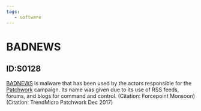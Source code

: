 ```yaml
---
tags:
   - software
---
```

# BADNEWS
## ID:S0128
[BADNEWS](software/S0128) is malware that has been used by the actors responsible for the [Patchwork](groups/G0040) campaign. Its name was given due to its use of RSS feeds, forums, and blogs for command and control. (Citation: Forcepoint Monsoon) (Citation: TrendMicro Patchwork Dec 2017)
